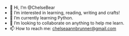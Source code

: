 - 👋 Hi, I’m @ChelseBear
- 👀 I’m interested in learning, reading, writing and crafts!
- 🌱 I’m currently learning Python.
- 💞️ I’m looking to collaborate on anything to help me learn. 
- 📫 How to reach me: chelseaannbrunner@gmail.com

<!---
ChelseBear/ChelseBear is a ✨ special ✨ repository because its `README.md` (this file) appears on your GitHub profile.
You can click the Preview link to take a look at your changes.
--->
